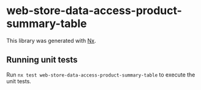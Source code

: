 # web-store-data-access-product-summary-table

This library was generated with [Nx](https://nx.dev).

## Running unit tests

Run `nx test web-store-data-access-product-summary-table` to execute the unit tests.
